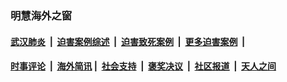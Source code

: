 
### 明慧海外之窗

####  [武汉肺炎](indexes/365.md?t=03050700) &nbsp;|&nbsp;  [迫害案例综述](indexes/328.md?t=03050700) &nbsp;|&nbsp; [迫害致死案例](indexes/277.md?t=03050700)  &nbsp;|&nbsp; [更多迫害案例](indexes/81.md?t=03050700)  &nbsp;|&nbsp; 
####  [时事评论](indexes/19.md?t=03050700) &nbsp;|&nbsp; [海外简讯](indexes/245.md?t=03050700)&nbsp;|&nbsp;  [社会支持](indexes/140.md?t=03050700) &nbsp;|&nbsp; [褒奖决议](indexes/282.md?t=03050700) &nbsp;|&nbsp; [社区报道](indexes/91.md?t=03050700)  &nbsp;|&nbsp; [天人之间](indexes/78.md?t=03050700) 

